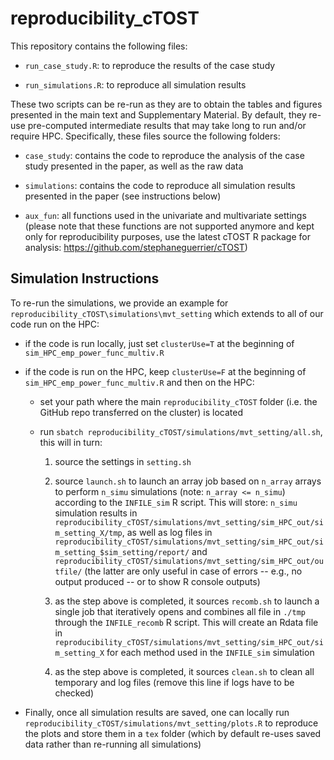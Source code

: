 # reproducibility_cTOST

This repository contains the following files:

- `run_case_study.R`: to reproduce the results of the case study

- `run_simulations.R`: to reproduce all simulation results

These two scripts can be re-run as they are to obtain the tables and figures presented in the main text and Supplementary Material. 
By default, they re-use pre-computed intermediate results that may take long to run and/or require HPC.
Specifically, these files source the following folders:

- `case_study`: contains the code to reproduce the analysis of the case study presented in the paper, as well as the raw data

- `simulations`: contains the code to reproduce all simulation results presented in the paper (see instructions below)

- `aux_fun`: all functions used in the univariate and multivariate settings (please note that these functions are not supported anymore and kept only for reproducibility purposes, use the latest cTOST R package for analysis: https://github.com/stephaneguerrier/cTOST)

## Simulation Instructions

To re-run the simulations, we provide an example for `reproducibility_cTOST\simulations\mvt_setting` which extends to all of our code run on the HPC:

- if the code is run locally, just set `clusterUse=T` at the beginning of `sim_HPC_emp_power_func_multiv.R`

- if the code is run on the HPC, keep `clusterUse=F` at the beginning of `sim_HPC_emp_power_func_multiv.R` and then on the HPC:

	- set your path where the main `reproducibility_cTOST` folder (i.e. the GitHub repo transferred on the cluster) is located

	- run `sbatch reproducibility_cTOST/simulations/mvt_setting/all.sh`, this will in turn:

		1. source the settings in `setting.sh`

		2. source `launch.sh` to launch an array job based on `n_array` arrays to perform `n_simu` simulations (note: `n_array <= n_simu`) according to the `INFILE_sim` R script. This will store: `n_simu` simulation results in `reproducibility_cTOST/simulations/mvt_setting/sim_HPC_out/sim_setting_X/tmp`, as well as log files in `reproducibility_cTOST/simulations/mvt_setting/sim_HPC_out/sim_setting_$sim_setting/report/` and `reproducibility_cTOST/simulations/mvt_setting/sim_HPC_out/outfile/` (the latter are only useful in case of errors -- e.g., no output produced -- or to show R console outputs)
    
		3. as the step above is completed, it sources `recomb.sh` to launch a single job that iteratively opens and combines all file in `./tmp` through the `INFILE_recomb` R script. This will create an Rdata file in `reproducibility_cTOST/simulations/mvt_setting/sim_HPC_out/sim_setting_X` for each method used in the `INFILE_sim` simulation

		4. as the step above is completed, it sources `clean.sh` to clean all temporary and log files (remove this line if logs have to be checked)
  
- Finally, once all simulation results are saved, one can locally run `reproducibility_cTOST/simulations/mvt_setting/plots.R` to reproduce the plots and store them in a `tex` folder (which by default re-uses saved data rather than re-running all simulations)
